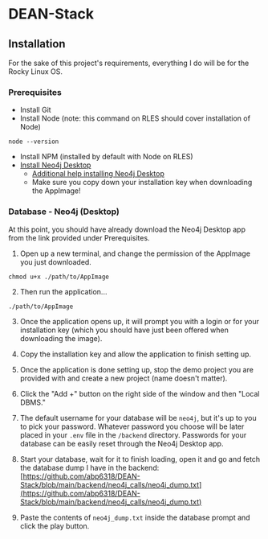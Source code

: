 # DEAN-Stack

## Installation

For the sake of this project's requirements, everything I do will be for the Rocky Linux OS.

### Prerequisites
- Install Git
- Install Node (note: this command on RLES should cover installation of Node)
```
node --version
```
- Install NPM (installed by default with Node on RLES)
- [Install Neo4j Desktop](https://neo4j.com/download-center/#desktop)
  - [Additional help installing Neo4j Desktop](https://neo4j.com/docs/desktop-manual/current/installation/download-installation/)
  - Make sure you copy down your installation key when downloading the AppImage!

### Database - Neo4j (Desktop)
At this point, you should have already download the Neo4j Desktop app from the link provided under Prerequisites. 

1. Open up a new terminal, and change the permission of the AppImage you just downloaded.
```
chmod u+x ./path/to/AppImage
```

2. Then run the application...
```
./path/to/AppImage
```

3. Once the application opens up, it will prompt you with a login or for your installation key (which you should have just been offered when downloading the image).

4. Copy the installation key and allow the application to finish setting up.

5. Once the application is done setting up, stop the demo project you are provided with and create a new project (name doesn't matter).

6. Click the "Add +" button on the right side of the window and then "Local DBMS."

7. The default username for your database will be `neo4j`, but it's up to you to pick your password. Whatever password you choose will be later placed in your `.env` file in the `/backend` directory. Passwords for your database can be easily reset through the Neo4j Desktop app.

8. Start your database, wait for it to finish loading, open it and go and fetch the database dump I have in the backend: [https://github.com/abp6318/DEAN-Stack/blob/main/backend/neo4j_calls/neo4j_dump.txt](https://github.com/abp6318/DEAN-Stack/blob/main/backend/neo4j_calls/neo4j_dump.txt)

9. Paste the contents of `neo4j_dump.txt` inside the database prompt and click the play button.

